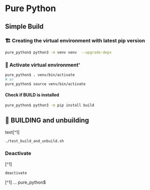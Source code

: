 Pure Python
===========

Simple Build
----------
### 🏗️ Creating the virtual environment with latest pip version
```bash
pure_python$ python3 -m venv venv  --upgrade-deps
```

### 🚀 Activate virtual environment'
```bash
pure_python$ . venv/bin/activate
# or
pure_python$ source venv/bin/activate
```

#### Check if BUILD is installed
```bash
pure_python$ python3 -m pip install build
```

## 🚀 BUILDING and unbuilding
text[^1]
```bash
./test_build_and_unbuild.sh 
```

### Deactivate
[^1]
```bash
deactivate
```

[^1] ... pure_python$ 

